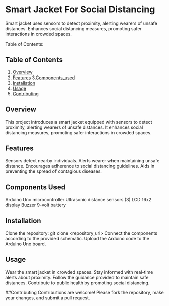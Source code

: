 # Smart Jacket For Social Distancing
Smart jacket uses sensors to detect proximity, alerting wearers of unsafe distances. Enhances social distancing measures, promoting safer interactions in crowded spaces.

Table of Contents:
## Table of Contents
1. [Overview](#Overview)
2. [Features](#features)
3.[Components_used](#Components_Used)
4. [Installation](#installation)
5. [Usage](#usage)
6. [Contributing](#contributing)




## Overview
This project introduces a smart jacket equipped with sensors to detect proximity, alerting wearers of unsafe distances. It enhances social distancing measures, promoting safer interactions in crowded spaces.

## Features
Sensors detect nearby individuals.
Alerts wearer when maintaining unsafe distance.
Encourages adherence to social distancing guidelines.
Aids in preventing the spread of contagious diseases.

## Components Used
Arduino Uno microcontroller
Ultrasonic distance sensors (3)
LCD 16x2 display
Buzzer
9-volt battery

## Installation
Clone the repository: git clone <repository_url>
Connect the components according to the provided schematic.
Upload the Arduino code to the Arduino Uno board.

## Usage
Wear the smart jacket in crowded spaces.
Stay informed with real-time alerts about proximity.
Follow the guidance provided to maintain safe distances.
Contribute to public health by promoting social distancing.

##Contributing
Contributions are welcome! Please fork the repository, make your changes, and submit a pull request.
